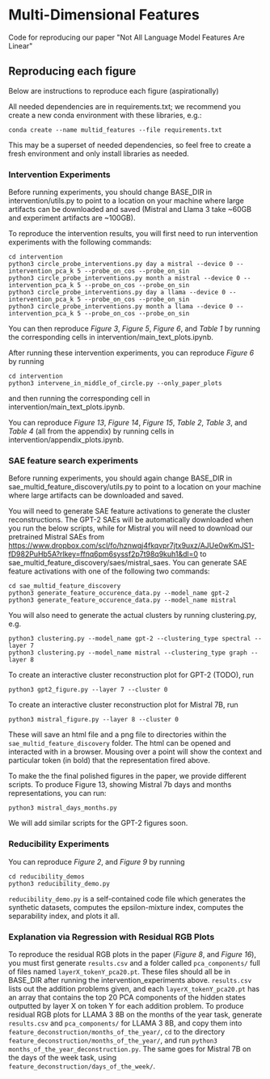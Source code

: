 # Multi-Dimensional Features
Code for reproducing our paper "Not All Language Model Features Are Linear"


## Reproducing each figure

Below are instructions to reproduce each figure (aspirationally)

All needed dependencies are in requirements.txt; we recommend you create a new conda environment with these libraries, e.g.:
```
conda create --name multid_features --file requirements.txt
```
This may be a superset of needed dependencies, so feel free to create a fresh environment and only install libraries as needed.

### Intervention Experiments

Before running experiments, you should change BASE_DIR in intervention/utils.py to point to a location on your machine where large artifacts can be downloaded and saved (Mistral and Llama 3 take ~60GB and experiment artifacts are ~100GB).

To reproduce the intervention results, you will first need to run intervention experiments with the following commands:

```
cd intervention
python3 circle_probe_interventions.py day a mistral --device 0 --intervention_pca_k 5 --probe_on_cos --probe_on_sin
python3 circle_probe_interventions.py month a mistral --device 0 --intervention_pca_k 5 --probe_on_cos --probe_on_sin
python3 circle_probe_interventions.py day a llama --device 0 --intervention_pca_k 5 --probe_on_cos --probe_on_sin
python3 circle_probe_interventions.py month a llama --device 0 --intervention_pca_k 5 --probe_on_cos --probe_on_sin
```

You can then reproduce *Figure 3*, *Figure 5*, *Figure 6*, and *Table 1* by running the corresponding cells in intervention/main_text_plots.ipynb.


After running these intervention experiments, you can reproduce *Figure 6* by running 
```
cd intervention
python3 intervene_in_middle_of_circle.py --only_paper_plots
```
and then running the corresponding cell in intervention/main_text_plots.ipynb.

You can reproduce *Figure 13*, *Figure 14*, *Figure 15*, *Table 2*, *Table 3*, and *Table 4* (all from the appendix) by running cells in intervention/appendix_plots.ipynb.


### SAE feature search experiments

Before running experiments, you should again change BASE_DIR in sae_multid_feature_discovery/utils.py to point to a location on your machine where large artifacts can be downloaded and saved.

You will need to generate SAE feature activations to generate the cluster reconstructions. The GPT-2 SAEs will be automatically downloaded when you run the below scripts, while for Mistral you will need to download our pretrained Mistral SAEs from https://www.dropbox.com/scl/fo/hznwqj4fkqvpr7jtx9uxz/AJUe0wKmJS1-fD982PuHb5A?rlkey=ffnq6pm6syssf2p7t98q9kuh1&dl=0 to sae_multid_feature_discovery/saes/mistral_saes. You can generate SAE feature activations with one of the following two commands:

```
cd sae_multid_feature_discovery
python3 generate_feature_occurence_data.py --model_name gpt-2
python3 generate_feature_occurence_data.py --model_name mistral
```

You will also need to generate the actual clusters by running clustering.py, e.g.
```
python3 clustering.py --model_name gpt-2 --clustering_type spectral --layer 7
python3 clustering.py --model_name mistral --clustering_type graph --layer 8
```

To create an interactive cluster reconstruction plot for GPT-2 (TODO), run
```
python3 gpt2_figure.py --layer 7 --cluster 0
```
To create an interactive cluster reconstruction plot for Mistral 7B, run
```
python3 mistral_figure.py --layer 8 --cluster 0
```
These will save an html file and a png file to directories within the `sae_multid_feature_discovery` folder. The html can be opened and interacted with in a browser. Mousing over a point will show the context and particular token (in bold) that the representation fired above.

To make the the final polished figures in the paper, we provide different scripts. To produce Figure 13, showing Mistral 7b days and months representations, you can run:
```
python3 mistral_days_months.py
```
We will add similar scripts for the GPT-2 figures soon.


### Reducibility Experiments

You can reproduce *Figure 2*, and *Figure 9* by running

```
cd reducibility_demos
python3 reducibility_demo.py
```

`reducibility_demo.py` is a self-contained code file which generates the synthetic datasets, computes the epsilon-mixture index, computes the separability index, and plots it all.


### Explanation via Regression with Residual RGB Plots

To reproduce the residual RGB plots in the paper (*Figure 8*, and *Figure 16*), you must first generate `results.csv` and a folder called `pca_components/` full of files named `layerX_tokenY_pca20.pt`. These files should all be in BASE_DIR after running the intervention_experiments above. `results.csv` lists out the addition problems given, and each `layerX_tokenY_pca20.pt` has an array that contains the top 20 PCA components of the hidden states outputted by layer X on token Y for each addition problem. To produce residual RGB plots for LLAMA 3 8B on the months of the year task, generate `results.csv` and `pca_components/` for LLAMA 3 8B, and copy them into `feature_deconstruction/months_of_the_year/`, `cd` to the directory `feature_deconstruction/months_of_the_year/`, and run `python3 months_of_the_year_deconstruction.py`. The same goes for Mistral 7B on the days of the week task, using `feature_deconstruction/days_of_the_week/`.
